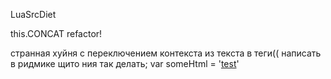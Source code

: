 LuaSrcDiet

<require name="{hiy}-na" />
this.CONCAT refactor!


странная хуйня с переключением контекста из текста в теги((
написать в ридмике щито ния так делать;
<js>
  var someHtml = '<a href="#test">test</a>'
</js>
